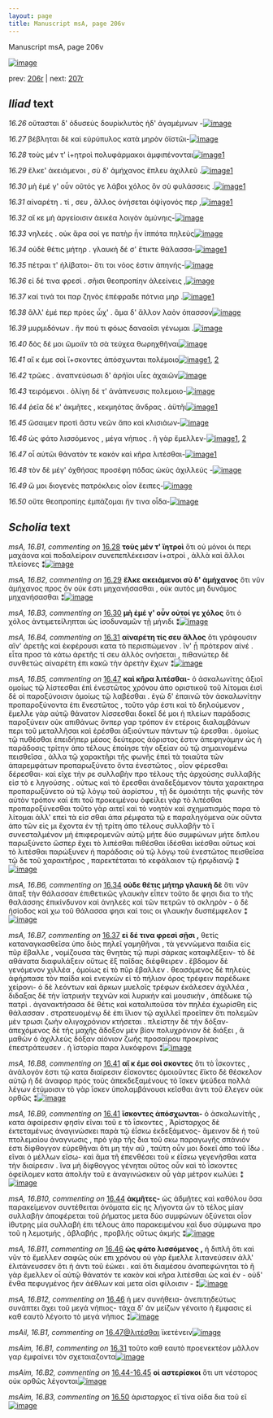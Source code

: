 ```yaml
---
layout: page
title: Manuscript msA, page 206v
---
```


Manuscript msA, page 206v

[![image](http://www.homermultitext.org/iipsrv?OBJ=IIP,1.0&FIF=/project/homer/pyramidal/deepzoom/hmt/vaimg/2017a/VA206VN_0708.tif&WID=100&CVT=JPEG)](http://www.homermultitext.org/ict2/?urn=urn:cite2:hmt:vaimg.2017a:VA206VN_0708)

prev:  [206r](../206r/) | next:  [207r](../207r/)

## *Iliad* text

*16.26* <a id="16.26"/> οὔτασται δ' ὀδυσεὺς δουρὶκλυτὸς ἠδ' ἀγαμέμνων -[![image](http://www.homermultitext.org/iipsrv?OBJ=IIP,1.0&FIF=/project/homer/pyramidal/deepzoom/hmt/vaimg/2017a/VA206VN_0708.tif&RGN=0.5,0.2216,0.419,0.0361&WID=1000&CVT=JPEG)](http://www.homermultitext.org/ict2/?urn=urn:cite2:hmt:vaimg.2017a:VA206VN_0708@0.5,0.2216,0.419,0.0361)

*16.27* <a id="16.27"/> βέβληται δὲ καὶ εὐρύπυλος κατὰ μηρὸν ὀϊστῶι-[![image](http://www.homermultitext.org/iipsrv?OBJ=IIP,1.0&FIF=/project/homer/pyramidal/deepzoom/hmt/vaimg/2017a/VA206VN_0708.tif&RGN=0.502,0.2502,0.419,0.027&WID=1000&CVT=JPEG)](http://www.homermultitext.org/ict2/?urn=urn:cite2:hmt:vaimg.2017a:VA206VN_0708@0.502,0.2502,0.419,0.027)

*16.28* <a id="16.28"/> τοὺς μέν τ' ἰ+ητροὶ πολυφάρμακοι ἀμφιπένονται[![image](http://www.homermultitext.org/iipsrv?OBJ=IIP,1.0&FIF=/project/homer/pyramidal/deepzoom/hmt/vaimg/2017a/VA206VN_0708.tif&RGN=0.502,0.2697,0.419,0.027&WID=1000&CVT=JPEG)](http://www.homermultitext.org/ict2/?urn=urn:cite2:hmt:vaimg.2017a:VA206VN_0708@0.502,0.2697,0.419,0.027)[1](#msA_16.B1)

*16.29* <a id="16.29"/> ἕλκε' ἀκειάμενοι , σὺ δ' ἀμήχανος ἔπλευ ἀχιλλεῦ .[![image](http://www.homermultitext.org/iipsrv?OBJ=IIP,1.0&FIF=/project/homer/pyramidal/deepzoom/hmt/vaimg/2017a/VA206VN_0708.tif&RGN=0.504,0.2855,0.419,0.027&WID=1000&CVT=JPEG)](http://www.homermultitext.org/ict2/?urn=urn:cite2:hmt:vaimg.2017a:VA206VN_0708@0.504,0.2855,0.419,0.027)[1](#msA_16.B2)

*16.30* <a id="16.30"/> μὴ ἐμέ γ' οὖν οῦτός γε λάβοι χόλος ὃν σὺ φυλάσσεις .[![image](http://www.homermultitext.org/iipsrv?OBJ=IIP,1.0&FIF=/project/homer/pyramidal/deepzoom/hmt/vaimg/2017a/VA206VN_0708.tif&RGN=0.505,0.3058,0.419,0.027&WID=1000&CVT=JPEG)](http://www.homermultitext.org/ict2/?urn=urn:cite2:hmt:vaimg.2017a:VA206VN_0708@0.505,0.3058,0.419,0.027)[1](#msA_16.B3)

*16.31* <a id="16.31"/> αἰναρέτη . τί , σευ , ἄλλος ὀνήσεται ὀψίγονός περ ,[![image](http://www.homermultitext.org/iipsrv?OBJ=IIP,1.0&FIF=/project/homer/pyramidal/deepzoom/hmt/vaimg/2017a/VA206VN_0708.tif&RGN=0.498,0.3238,0.397,0.027&WID=1000&CVT=JPEG)](http://www.homermultitext.org/ict2/?urn=urn:cite2:hmt:vaimg.2017a:VA206VN_0708@0.498,0.3238,0.397,0.027)[1](#msA_16.B4)

*16.32* <a id="16.32"/> αἴ κε μὴ ἀργείοισιν ἀεικέα λοιγὸν ἀμύνηις-[![image](http://www.homermultitext.org/iipsrv?OBJ=IIP,1.0&FIF=/project/homer/pyramidal/deepzoom/hmt/vaimg/2017a/VA206VN_0708.tif&RGN=0.507,0.3441,0.406,0.0263&WID=1000&CVT=JPEG)](http://www.homermultitext.org/ict2/?urn=urn:cite2:hmt:vaimg.2017a:VA206VN_0708@0.507,0.3441,0.406,0.0263)

*16.33* <a id="16.33"/> νηλεές . οὐκ ἄρα σοί γε πατὴρ ἦν ἱππότα πηλεὺς[![image](http://www.homermultitext.org/iipsrv?OBJ=IIP,1.0&FIF=/project/homer/pyramidal/deepzoom/hmt/vaimg/2017a/VA206VN_0708.tif&RGN=0.508,0.3621,0.415,0.0263&WID=1000&CVT=JPEG)](http://www.homermultitext.org/ict2/?urn=urn:cite2:hmt:vaimg.2017a:VA206VN_0708@0.508,0.3621,0.415,0.0263)

*16.34* <a id="16.34"/> οὐδὲ θέτις μήτηρ . γλαυκὴ δέ σ' ἔτικτε θάλασσα-[![image](http://www.homermultitext.org/iipsrv?OBJ=IIP,1.0&FIF=/project/homer/pyramidal/deepzoom/hmt/vaimg/2017a/VA206VN_0708.tif&RGN=0.507,0.3809,0.415,0.0263&WID=1000&CVT=JPEG)](http://www.homermultitext.org/ict2/?urn=urn:cite2:hmt:vaimg.2017a:VA206VN_0708@0.507,0.3809,0.415,0.0263)[1](#msA_16.B6)

*16.35* <a id="16.35"/> πέτραι τ' ἠλίβατοι- ὅτι τοι νόος ἐστιν ἀπηνής-[![image](http://www.homermultitext.org/iipsrv?OBJ=IIP,1.0&FIF=/project/homer/pyramidal/deepzoom/hmt/vaimg/2017a/VA206VN_0708.tif&RGN=0.514,0.4012,0.405,0.0263&WID=1000&CVT=JPEG)](http://www.homermultitext.org/ict2/?urn=urn:cite2:hmt:vaimg.2017a:VA206VN_0708@0.514,0.4012,0.405,0.0263)

*16.36* <a id="16.36"/> εἰ δέ τινα φρεσὶ . σῆισι θεοπροπίην ἀλεείνεις ,[![image](http://www.homermultitext.org/iipsrv?OBJ=IIP,1.0&FIF=/project/homer/pyramidal/deepzoom/hmt/vaimg/2017a/VA206VN_0708.tif&RGN=0.507,0.4207,0.405,0.0263&WID=1000&CVT=JPEG)](http://www.homermultitext.org/ict2/?urn=urn:cite2:hmt:vaimg.2017a:VA206VN_0708@0.507,0.4207,0.405,0.0263)

*16.37* <a id="16.37"/> καί τινά τοι παρ ζηνὸς ἐπέφραδε πότνια μηρ .[![image](http://www.homermultitext.org/iipsrv?OBJ=IIP,1.0&FIF=/project/homer/pyramidal/deepzoom/hmt/vaimg/2017a/VA206VN_0708.tif&RGN=0.511,0.441,0.422,0.0233&WID=1000&CVT=JPEG)](http://www.homermultitext.org/ict2/?urn=urn:cite2:hmt:vaimg.2017a:VA206VN_0708@0.511,0.441,0.422,0.0233)[1](#msA_16.B7)

*16.38* <a id="16.38"/> ἂλλ' ἐμέ περ πρόες ὦχ' . ἃμα δ' ἄλλον λαὸν όπασσον[![image](http://www.homermultitext.org/iipsrv?OBJ=IIP,1.0&FIF=/project/homer/pyramidal/deepzoom/hmt/vaimg/2017a/VA206VN_0708.tif&RGN=0.511,0.4598,0.427,0.0233&WID=1000&CVT=JPEG)](http://www.homermultitext.org/ict2/?urn=urn:cite2:hmt:vaimg.2017a:VA206VN_0708@0.511,0.4598,0.427,0.0233)

*16.39* <a id="16.39"/> μυρμιδόνων . ἤν πού τι φόως δαναοῖσι γένωμαι .[![image](http://www.homermultitext.org/iipsrv?OBJ=IIP,1.0&FIF=/project/homer/pyramidal/deepzoom/hmt/vaimg/2017a/VA206VN_0708.tif&RGN=0.516,0.4808,0.427,0.0233&WID=1000&CVT=JPEG)](http://www.homermultitext.org/ict2/?urn=urn:cite2:hmt:vaimg.2017a:VA206VN_0708@0.516,0.4808,0.427,0.0233)

*16.40* <a id="16.40"/> δὸς δέ μοι ὤμοιϊν τὰ σὰ τεύχεα θωρηχθῆναι[![image](http://www.homermultitext.org/iipsrv?OBJ=IIP,1.0&FIF=/project/homer/pyramidal/deepzoom/hmt/vaimg/2017a/VA206VN_0708.tif&RGN=0.51,0.4966,0.427,0.0278&WID=1000&CVT=JPEG)](http://www.homermultitext.org/ict2/?urn=urn:cite2:hmt:vaimg.2017a:VA206VN_0708@0.51,0.4966,0.427,0.0278)

*16.41* <a id="16.41"/> αἴ κ έμε σοὶ ἴ+σκοντες ἀπόσχωνται πολέμοιο[![image](http://www.homermultitext.org/iipsrv?OBJ=IIP,1.0&FIF=/project/homer/pyramidal/deepzoom/hmt/vaimg/2017a/VA206VN_0708.tif&RGN=0.51,0.5162,0.409,0.0278&WID=1000&CVT=JPEG)](http://www.homermultitext.org/ict2/?urn=urn:cite2:hmt:vaimg.2017a:VA206VN_0708@0.51,0.5162,0.409,0.0278)[1](#msA_16.B8), [2](#msA_16.B9)

*16.42* <a id="16.42"/> τρῶες . ἀναπνεύσωσι δ' ἀρήϊοι υἷες ἀχαιῶν[![image](http://www.homermultitext.org/iipsrv?OBJ=IIP,1.0&FIF=/project/homer/pyramidal/deepzoom/hmt/vaimg/2017a/VA206VN_0708.tif&RGN=0.508,0.5357,0.39,0.0255&WID=1000&CVT=JPEG)](http://www.homermultitext.org/ict2/?urn=urn:cite2:hmt:vaimg.2017a:VA206VN_0708@0.508,0.5357,0.39,0.0255)

*16.43* <a id="16.43"/> τειρόμενοι . ὀλίγη δέ τ' ἀνάπνευσις πολεμοιο-[![image](http://www.homermultitext.org/iipsrv?OBJ=IIP,1.0&FIF=/project/homer/pyramidal/deepzoom/hmt/vaimg/2017a/VA206VN_0708.tif&RGN=0.512,0.556,0.393,0.0255&WID=1000&CVT=JPEG)](http://www.homermultitext.org/ict2/?urn=urn:cite2:hmt:vaimg.2017a:VA206VN_0708@0.512,0.556,0.393,0.0255)

*16.44* <a id="16.44"/> ῥεῖα δέ κ' ἀκμῆτες , κεκμηότας ἄνδρας . ἀϋτῆι[![image](http://www.homermultitext.org/iipsrv?OBJ=IIP,1.0&FIF=/project/homer/pyramidal/deepzoom/hmt/vaimg/2017a/VA206VN_0708.tif&RGN=0.51,0.5733,0.405,0.027&WID=1000&CVT=JPEG)](http://www.homermultitext.org/ict2/?urn=urn:cite2:hmt:vaimg.2017a:VA206VN_0708@0.51,0.5733,0.405,0.027)[1](#msA_16.B10)

*16.45* <a id="16.45"/> ὤσαιμεν προτὶ ἄστυ νεῶν ἄπο καὶ κλισιάων-[![image](http://www.homermultitext.org/iipsrv?OBJ=IIP,1.0&FIF=/project/homer/pyramidal/deepzoom/hmt/vaimg/2017a/VA206VN_0708.tif&RGN=0.512,0.5898,0.405,0.027&WID=1000&CVT=JPEG)](http://www.homermultitext.org/ict2/?urn=urn:cite2:hmt:vaimg.2017a:VA206VN_0708@0.512,0.5898,0.405,0.027)

*16.46* <a id="16.46"/> ὡς φάτο λισσόμενος , μέγα νήπιος . ῆ γὰρ ἔμελλεν-[![image](http://www.homermultitext.org/iipsrv?OBJ=IIP,1.0&FIF=/project/homer/pyramidal/deepzoom/hmt/vaimg/2017a/VA206VN_0708.tif&RGN=0.511,0.6116,0.425,0.0263&WID=1000&CVT=JPEG)](http://www.homermultitext.org/ict2/?urn=urn:cite2:hmt:vaimg.2017a:VA206VN_0708@0.511,0.6116,0.425,0.0263)[1](#msA_16.B11), [2](#msA_16.B12)

*16.47* <a id="16.47"/> οἷ αὐτῶι θάνατόν τε κακὸν καὶ κῆρα λιτέσθαι-[![image](http://www.homermultitext.org/iipsrv?OBJ=IIP,1.0&FIF=/project/homer/pyramidal/deepzoom/hmt/vaimg/2017a/VA206VN_0708.tif&RGN=0.505,0.6296,0.425,0.0225&WID=1000&CVT=JPEG)](http://www.homermultitext.org/ict2/?urn=urn:cite2:hmt:vaimg.2017a:VA206VN_0708@0.505,0.6296,0.425,0.0225)[1](#msA_16.B5)

*16.48* <a id="16.48"/> τὸν δὲ μέγ' ὀχθήσας προσέφη πόδας ὠκὺς ἀχιλλεύς -[![image](http://www.homermultitext.org/iipsrv?OBJ=IIP,1.0&FIF=/project/homer/pyramidal/deepzoom/hmt/vaimg/2017a/VA206VN_0708.tif&RGN=0.508,0.6484,0.432,0.0248&WID=1000&CVT=JPEG)](http://www.homermultitext.org/ict2/?urn=urn:cite2:hmt:vaimg.2017a:VA206VN_0708@0.508,0.6484,0.432,0.0248)

*16.49* <a id="16.49"/> ὤ μοι διογενὲς πατρόκλεις οἷον ἔειπες-[![image](http://www.homermultitext.org/iipsrv?OBJ=IIP,1.0&FIF=/project/homer/pyramidal/deepzoom/hmt/vaimg/2017a/VA206VN_0708.tif&RGN=0.504,0.6649,0.363,0.0248&WID=1000&CVT=JPEG)](http://www.homermultitext.org/ict2/?urn=urn:cite2:hmt:vaimg.2017a:VA206VN_0708@0.504,0.6649,0.363,0.0248)

*16.50* <a id="16.50"/> οὔτε θεοπροπίης ἐμπάζομαι ἥν τινα οἶδα-[![image](http://www.homermultitext.org/iipsrv?OBJ=IIP,1.0&FIF=/project/homer/pyramidal/deepzoom/hmt/vaimg/2017a/VA206VN_0708.tif&RGN=0.507,0.6829,0.415,0.0368&WID=1000&CVT=JPEG)](http://www.homermultitext.org/ict2/?urn=urn:cite2:hmt:vaimg.2017a:VA206VN_0708@0.507,0.6829,0.415,0.0368)

## *Scholia* text

*msA, 16.B1, commenting on* [16.28](#16.28)  <a id="msA_16.B1"/> **τοὺς μέν τ' ϊητροὶ** ὅτι οὐ μόνοι ὁι περι μαχάονα καὶ ποδαλείροιν συνεπεπλέκεισαν ἱ+ατροὶ , ἀλλὰ καὶ ἄλλοι πλείονες ⁑[![image](http://www.homermultitext.org/iipsrv?OBJ=IIP,1.0&FIF=/project/homer/pyramidal/deepzoom/hmt/vaimg/2017a/VA206VN_0708.tif&RGN=0.247,0.1119,0.651,0.0225&WID=1000&CVT=JPEG)](http://www.homermultitext.org/ict2/?urn=urn:cite2:hmt:vaimg.2017a:VA206VN_0708@0.247,0.1119,0.651,0.0225)

*msA, 16.B2, commenting on* [16.29](#16.29)  <a id="msA_16.B2"/> **ἔλκε ακειάμενοι σὺ δ' ἀμήχανος** ὅτι νῦν ἀμήχανος προς ὃν οὐκ έστι μηχανήσασθαι , οὐκ αυτὸς μη δυνάμος μηχανήσασθαι ⁑[![image](http://www.homermultitext.org/iipsrv?OBJ=IIP,1.0&FIF=/project/homer/pyramidal/deepzoom/hmt/vaimg/2017a/VA206VN_0708.tif&RGN=0.253,0.1292,0.612,0.0173&WID=1000&CVT=JPEG)](http://www.homermultitext.org/ict2/?urn=urn:cite2:hmt:vaimg.2017a:VA206VN_0708@0.253,0.1292,0.612,0.0173)

*msA, 16.B3, commenting on* [16.30](#16.30)  <a id="msA_16.B3"/> **μὴ ἐμέ γ' οὖν οὐτοί γε χόλος** ὅτι ὁ χόλος ἀντιμετείληπται ὡς ἰσοδυναμῶν τῇ μήνιδι ⁑[![image](http://www.homermultitext.org/iipsrv?OBJ=IIP,1.0&FIF=/project/homer/pyramidal/deepzoom/hmt/vaimg/2017a/VA206VN_0708.tif&RGN=0.254,0.139,0.428,0.0158&WID=1000&CVT=JPEG)](http://www.homermultitext.org/ict2/?urn=urn:cite2:hmt:vaimg.2017a:VA206VN_0708@0.254,0.139,0.428,0.0158)

*msA, 16.B4, commenting on* [16.31](#16.31)  <a id="msA_16.B4"/> **αἰναρέτη τίς σευ ἄλλος** ὅτι γράφουσιν αἴν' ἀρετῆς καὶ ἐκφέρουσι κατα τὸ περισπώμενον . ἵν' ᾖ πρότερον αἰνέ . εἶτα προσ τὰ κάτω ἀρετῆς τί σευ ἀλλός ονήσεται , πιθανώτερ δὲ συνθετώς αἰναρέτη ἐπι κακῶ τὴν ἀρετὴν ἔχων ⁑[![image](http://www.homermultitext.org/iipsrv?OBJ=IIP,1.0&FIF=/project/homer/pyramidal/deepzoom/hmt/vaimg/2017a/VA206VN_0708.tif&RGN=0.254,0.1397,0.672,0.0406&WID=1000&CVT=JPEG)](http://www.homermultitext.org/ict2/?urn=urn:cite2:hmt:vaimg.2017a:VA206VN_0708@0.254,0.1397,0.672,0.0406)

*msA, 16.B5, commenting on* [16.47](#16.47)  <a id="msA_16.B5"/> **καὶ κῆρα λιτέσθαι-** ὁ ἀσκαλωνίτης ἀξιοῖ ομοίως τῷ λίστεσθαι ἐπὶ ἐνεστῶτος χρόνου ἀπο οριστικοῦ τοῦ λίτομαι ἐισὶ δὲ οἱ παροξύνοισιν ὁμοίως τῷ λαβέσθαι . ἐγὼ δ' ἐπαινῶ τὸν ἀσκαλωνίτην προπαροξύνοντα ἐπι ἔνεστῶτος , τοῦτο γάρ ἐστι καὶ τὸ δηλούμενον , ἔμελλε γὰρ αὐτῷ θάνατον λίσσεσθαι δοκεῖ δέ μοι ἡ πλείων παράδοσις παροξύνειν οὐκ απιθάνως ὅνπερ γαρ τρόπον ἐν ετέροις διαλαμβάνων περι τοῦ μεταλλῆσαι καὶ ἐρέσθαι ἀξιούντων πάντων τῷ έρεσθαι . ὁμοίως τῷ πυθέσθαι ἐπειδήπερ μέσος δεύτερος ἀόριστος ἐστιν ἀπεφηνάμην ὡς ἡ παράδοσις τρίτην ἀπο τέλους ἐποίησε τὴν οξείαν οὐ τῷ σημαινομένω πεισθεῖσα , ἀλλα τῷ χαρακτῆρι τῆς φωνῆς ἐπεὶ τὰ τοιαῦτα τῶν ἀπαρεμφάτων προπαρωξύνετο ὄντα ἐνεστῶτος , οἶον φέρεσθαι δέρεσθαι- καὶ εῖχε τὴν ρε συλλαβὴν προ τέλους τῆς ἀρχούσης συλλαβῆς εἰσ τὸ ε ληγούσης . ούτως καὶ τὸ ἔρεσθαι ἀναδεξάμενον τὰυτα χαρακτηρα προπαρωξύνετο οὐ τῷ λόγῳ τοῦ ἀορίστου , τῇ δε ὁμοιότητι τῆς φωνῆς τὸν αὐτὸν τρόπον καὶ ἐπι τοῦ προκειμένου ὀφείλει γὰρ τὸ λιτέσθαι προπαροξύνεσθαι τοῦτο γὰρ αιτεῖ καὶ τὸ νοητὸν καὶ σχηματισμός παρα τὸ λίτομαι ἀλλ' επεὶ τὰ εἰσ σθαι ἀπα ρέμφατα τῷ ε παραληγόμενα οὐκ οὔντα ἀπο τῶν εἰς μι ἔχοντα ἐν τῇ τρίτη ἀπο τέλους συλλαβῆν τὸ ἴ συνεσταλμένον μὴ ἐπιφερομενῶν αὐτῷ μήτε δύο συμφώνων μήτε διπλου παρωξύνετο ὥσπερ ἔχει τὸ λιπέσθαι πιθέσθαι ἰδέσθαι ἰκέσθαι οὕτως καὶ τὸ λιτέσθαι παρώξυνεν ἡ παράδοσις οὐ τῷ λόγῳ τοῦ ἐνεστῶτος πεισθεῖσα τῷ δε τοῦ χαρακτῆρος , παρεκτέταται τὸ κεφάλαιον τῷ ἡρῳδιανῷ ⁑[![image](http://www.homermultitext.org/iipsrv?OBJ=IIP,1.0&FIF=/project/homer/pyramidal/deepzoom/hmt/vaimg/2017a/VA206VN_0708.tif&RGN=0.253,0.163,0.679,0.3246&WID=1000&CVT=JPEG)](http://www.homermultitext.org/ict2/?urn=urn:cite2:hmt:vaimg.2017a:VA206VN_0708@0.253,0.163,0.679,0.3246)

*msA, 16.B6, commenting on* [16.34](#16.34)  <a id="msA_16.B6"/> **οὐδε θέτις μήτηρ γλαυκὴ δὲ** ὅτι νῦν ἅπαξ τὴν θάλασσαν ἐπιθετικῶς γλαυκὴν εἶπεν τοῦτο δε φησι δια το τῆς θαλάσσης ἐπικίνδυνον καὶ ἀνηλεὲς καὶ τῶν πετρῶν τὸ σκληρὸν - ὀ δὲ ἡσίοδος καὶ χω τοῦ θάλασσα φησι καί τοις οι γλαυκὴν δυσπέμφελον ⁑[![image](http://www.homermultitext.org/iipsrv?OBJ=IIP,1.0&FIF=/project/homer/pyramidal/deepzoom/hmt/vaimg/2017a/VA206VN_0708.tif&RGN=0.248,0.4786,0.232,0.0759&WID=1000&CVT=JPEG)](http://www.homermultitext.org/ict2/?urn=urn:cite2:hmt:vaimg.2017a:VA206VN_0708@0.248,0.4786,0.232,0.0759)

*msA, 16.B7, commenting on* [16.37](#16.37)  <a id="msA_16.B7"/> **εἰ δέ τινα φρεσὶ σῇσι ,** θετίς καταναγκασθεῖσα ὑπο διὸς πηλεῖ γαμηθῆναι , τὰ γεννὼμενα παιδία εἰς πῦρ ἔβαλλε , νομίζουσα τὰς θνητὰς τῷ πυρὶ σάρκας καταφλέξειν- τὸ δὲ αθάνατα διαφυλάξειν οὕτως ἓξ παῖδας διέφθειρεν . ἕβδομον δὲ γενόμενον χιλλέα , ὁμοίως εἰ τὸ πῦρ ἔβαλλεν . θεασάμενος δὲ πηλεὺς ἀφήρπασε τὸν παίδα καὶ ενεγκὼν εἰ τὸ πήλιον όρος τρέφειν παρέδωκε χείρονι- ὁ δὲ λεόντων καὶ ἄρκων μυελοῖς τρέφων ἐκάλεσεν ἀχιλλέα , διδαξας δὲ τὴν ϊατρικὴν τεχνῶν καὶ λυρικὴν καὶ μουσικὴν , ἀπέδωκε τῷ πατρὶ . ἀγανακτήσασα δὲ θέτις καὶ καταλιποῦσα τὸν πηλέα ἐχωρίσθη εἰς θάλασσαν . στρατευομένῳ δὲ ἐπι ἴλιον τῷ αχιλλεῖ προεῖπεν ὅτι πολεμῶν μὲν τρωσι ζωὴν ολιγοχρόνιον κτήσεται . πλείστην δὲ τὴν δόξαν- ἀπεχόμενος δὲ τῆς μαχῆς ἄδοξον μὲν βίον πολυχρόνιον δὲ διάξει , ἃ μαθὼν ὁ ἀχιλλεὺς δόξαν αἰόνιον ζωῆς προσαίρου προκρίνας ἐπεστράτευσεν . ἡ ϊστορία παρα λυκόφρονι ⁑[![image](http://www.homermultitext.org/iipsrv?OBJ=IIP,1.0&FIF=/project/homer/pyramidal/deepzoom/hmt/vaimg/2017a/VA206VN_0708.tif&RGN=0.238,0.5477,0.71,0.2096&WID=1000&CVT=JPEG)](http://www.homermultitext.org/ict2/?urn=urn:cite2:hmt:vaimg.2017a:VA206VN_0708@0.238,0.5477,0.71,0.2096)

*msA, 16.B8, commenting on* [16.41](#16.41)  <a id="msA_16.B8"/> **αἴ κ έμε σοὶ σκοντες** ὅτι τὸ ΐσκοντες , ἀνάλογόν ἐστι τῷ κατα διαίρεσιν ἐΐσκοντες ὁμοιοῦντες ἔϊκτο δὲ θέσκελον αὐτῷ ἡ δὲ ἀναφορ πρός τοὺς ἀπεκδεξαμένους τὸ ἴσκεν ψεύδεα πολλὰ λέγων ἐτύμοισιν τὸ γὰρ ΐσκεν ὑπολαμβάνουσι κεῖσθαι ἀντι τοῦ ἔλεγεν οὐκ ορθῶς ⁑[![image](http://www.homermultitext.org/iipsrv?OBJ=IIP,1.0&FIF=/project/homer/pyramidal/deepzoom/hmt/vaimg/2017a/VA206VN_0708.tif&RGN=0.245,0.7363,0.696,0.0398&WID=1000&CVT=JPEG)](http://www.homermultitext.org/ict2/?urn=urn:cite2:hmt:vaimg.2017a:VA206VN_0708@0.245,0.7363,0.696,0.0398)

*msA, 16.B9, commenting on* [16.41](#16.41)  <a id="msA_16.B9"/> **ἴσκοντες ἀπόσχωνται-** ὁ ἀσκαλωνίτῆς , κατα ἀφαίρεσιν φησὶν εῖναι τοῦ ε τὸ ΐσκοντες , Ἀρίσταρχος δὲ ἐκτεταμένως ἀναγινώσκει παρὰ τῷ ἐΐσκω ἐκδεξάμενος- ἄμεινον δὲ ἡ τοῦ πτολεμαίου ἀναγνωσις , πρὸ γὰρ τῆς δια τοῦ σκω παραγωγῆς σπάνιόν ἐστι δίφθογγον εὑρεθῆναι ὅτι μη τὴν αῦ , ταύτη οὖν μοι δοκεῖ ἀπο τοῦ ἴδω . εῖναι ὁ μέλλων εἴσω- καὶ ἅμα τῆ ἐπενθέσει τοῦ κ ἐΐσκω γεγενῆσθαι κατα τὴν διαίρεσιν . ἵνα μὴ δίφθογγος γένηται οὕτος οὖν καὶ τὸ ΐσκοντες ὀφείλομεν κατα ἀπολήν τοῦ ε ἀναγινώσκειν οὖ γὰρ μέτρον κωλύει ⁑[![image](http://www.homermultitext.org/iipsrv?OBJ=IIP,1.0&FIF=/project/homer/pyramidal/deepzoom/hmt/vaimg/2017a/VA206VN_0708.tif&RGN=0.247,0.7611,0.696,0.0526&WID=1000&CVT=JPEG)](http://www.homermultitext.org/ict2/?urn=urn:cite2:hmt:vaimg.2017a:VA206VN_0708@0.247,0.7611,0.696,0.0526)

*msA, 16.B10, commenting on* [16.44](#16.44)  <a id="msA_16.B10"/> **ἀκμῆτες-** ὡς ἀδμῆτες καὶ καθόλου ὅσα παρακείμενον συντέθειται ὀνόματα εἰς ης λήγοντα ὧν τὸ τέλος μίαν συλλαβὴν ἀποφέρεται τοῦ ῥήματος μετα δύο συμφώνων ὀξύνεται οἶον ἰθυτρης μία συλλαβὴ ἐπι τέλους ἀπο παρακειμένου καὶ δυο σύμφωνα προ τοῦ η λεμοτμής , ἀβλαβής , προβλής οὔτως ἀκμής ⁑[![image](http://www.homermultitext.org/iipsrv?OBJ=IIP,1.0&FIF=/project/homer/pyramidal/deepzoom/hmt/vaimg/2017a/VA206VN_0708.tif&RGN=0.246,0.8002,0.696,0.0376&WID=1000&CVT=JPEG)](http://www.homermultitext.org/ict2/?urn=urn:cite2:hmt:vaimg.2017a:VA206VN_0708@0.246,0.8002,0.696,0.0376)

*msA, 16.B11, commenting on* [16.46](#16.46)  <a id="msA_16.B11"/> **ὠς φάτο λισσόμενος ,** ἡ διπλῆ ὅτι καὶ νῦν τὸ ἔμελλεν σαφῶς οὐκ επι χρόνου οὐ γὰρ ἔμελλε λιτανεύσειν ἀλλ' ἐλιτάνευσσεν ὅτι ἡ ἀντι τοῦ ἐώκει . καὶ ὅτι διαμέσου ἀναπεφώνηται τὸ ῆ γὰρ ἔμελλεν οἷ αὐτῷ θάνατόν τε κακὸν καὶ κῆρα λιτέσθαι ὡς καὶ ἐν - οὐδ' ἔνθα πεφυγμένος ῆεν ἀέθλων καὶ μετα οῖσι φίλοισιν - ⁑[![image](http://www.homermultitext.org/iipsrv?OBJ=IIP,1.0&FIF=/project/homer/pyramidal/deepzoom/hmt/vaimg/2017a/VA206VN_0708.tif&RGN=0.248,0.8234,0.702,0.0413&WID=1000&CVT=JPEG)](http://www.homermultitext.org/ict2/?urn=urn:cite2:hmt:vaimg.2017a:VA206VN_0708@0.248,0.8234,0.702,0.0413)

*msA, 16.B12, commenting on* [16.46](#16.46)  <a id="msA_16.B12"/> ἡ μεν συνήθεια- ἀνεπιτηδεύτως συνάπτει ἄχει τοῦ μεγά νήπιος- τάχα δ' ἀν μείζων γένοιτο ἡ ἔμφασις εἰ καθ εαυτὸ λέγοιτο τὸ μεγά νήπιος ⁑[![image](http://www.homermultitext.org/iipsrv?OBJ=IIP,1.0&FIF=/project/homer/pyramidal/deepzoom/hmt/vaimg/2017a/VA206VN_0708.tif&RGN=0.255,0.8573,0.702,0.021&WID=1000&CVT=JPEG)](http://www.homermultitext.org/ict2/?urn=urn:cite2:hmt:vaimg.2017a:VA206VN_0708@0.255,0.8573,0.702,0.021)

*msAil, 16.B1, commenting on* [16.47@λιτέσθαι](#16.47@λιτέσθαι)  <a id="msAil_16.B1"/> ϊκετένειν[![image](http://www.homermultitext.org/iipsrv?OBJ=IIP,1.0&FIF=/project/homer/pyramidal/deepzoom/hmt/vaimg/2017a/VA206VN_0708.tif&RGN=0.858,0.6251,0.052,0.0158&WID=1000&CVT=JPEG)](http://www.homermultitext.org/ict2/?urn=urn:cite2:hmt:vaimg.2017a:VA206VN_0708@0.858,0.6251,0.052,0.0158)

*msAim, 16.B1, commenting on* [16.31](#16.31)  <a id="msAim_16.B1"/> τοῦτο καθ εαυτὸ προενεκτέον μᾶλλον γαρ ἐμφαίνει τὸν σχεταιαζοντα[![image](http://www.homermultitext.org/iipsrv?OBJ=IIP,1.0&FIF=/project/homer/pyramidal/deepzoom/hmt/vaimg/2017a/VA206VN_0708.tif&RGN=0.451,0.3343,0.068,0.0917&WID=1000&CVT=JPEG)](http://www.homermultitext.org/ict2/?urn=urn:cite2:hmt:vaimg.2017a:VA206VN_0708@0.451,0.3343,0.068,0.0917)

*msAim, 16.B2, commenting on* [16.44-16.45](#16.44-16.45)  <a id="msAim_16.B2"/> **οἱ αστερίσκοι** ὅτι υπ νέστορος οὐκ ορθῶς λέγονται[![image](http://www.homermultitext.org/iipsrv?OBJ=IIP,1.0&FIF=/project/homer/pyramidal/deepzoom/hmt/vaimg/2017a/VA206VN_0708.tif&RGN=0.459,0.5755,0.059,0.0691&WID=1000&CVT=JPEG)](http://www.homermultitext.org/ict2/?urn=urn:cite2:hmt:vaimg.2017a:VA206VN_0708@0.459,0.5755,0.059,0.0691)

*msAim, 16.B3, commenting on* [16.50](#16.50)  <a id="msAim_16.B3"/> ἀρισταρχος εἴ τίνα οἰδα δια τοῦ εῖ[![image](http://www.homermultitext.org/iipsrv?OBJ=IIP,1.0&FIF=/project/homer/pyramidal/deepzoom/hmt/vaimg/2017a/VA206VN_0708.tif&RGN=0.462,0.6867,0.113,0.0361&WID=1000&CVT=JPEG)](http://www.homermultitext.org/ict2/?urn=urn:cite2:hmt:vaimg.2017a:VA206VN_0708@0.462,0.6867,0.113,0.0361)